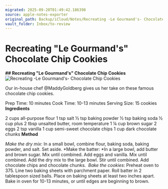 ```yaml
---
migrated: 2025-09-20T01:49:42.186398
source: apple-notes-exporter
original_path: Backup/iCloud/Notes/Recreating -Le Gourmand's- Chocolate Chip Cookies.md
vault_folder: Inbox/to-review
---
```

# Recreating "Le Gourmand's" Chocolate Chip Cookies

**## Recreating "Le Gourmand's" Chocolate Chip Cookies**
![Recreating -Le Gourmand's- Chocolate Chip Cookies](images/Recreating%20-Le%20Gourmand's-%20Chocolate%20Chip%20Cookies.jpeg)

Our in-house chef @MaddyGoldberg gives us her take on these famous chocolate chip cookies.

Prep Time: 10 minutes
Cook Time: 10-13 minutes
Serving Size: 15 cookies
**Ingredients**

2 cups all-purpose flour 1 tsp salt ½ tsp baking powder ½ tsp baking soda ½ cup plus 2 tbsp unsalted butter, room temperature 1 ¼ cup brown sugar 2 eggs 2 tsp vanilla 1 cup semi-sweet chocolate chips 1 cup dark chocolate chunks
**Method**

*Make the dry mix*: In a small bowl, combine flour, baking soda, baking powder, and salt. Set aside.
*Make the batter: *In a large bowl, add butter and brown sugar. Mix until combined. Add eggs and vanilla. Mix until combined. Add the dry mix to the large bowl. Stir until combined. Add chocolate chips and chocolate chunks. 
*Bake the cookies*: Preheat oven to 375. Line two baking sheets with parchment paper. Roll batter in 2 tablespoon sized balls. Place on baking sheets at least two inches apart. Bake in oven for 10-13 minutes, or until edges are beginning to brown. 
